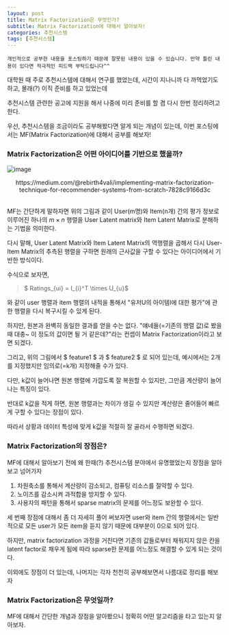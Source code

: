 ```yaml
---
layout: post
title: Matrix Factorization은 무엇인가?
subtitle: Matrix Factorization에 대해서 알아보자!
categories: 추천시스템
tags: [추천시스템]
---
```


`개인적으로 공부한 내용을 포스팅하기 때문에 잘못된 내용이 있을 수 있습니다. 만약 틀린 내용이 있다면 적극적인 피드백 부탁드립니다^^`

대학원 때 주로 추천시스템에 대해서 연구를 했었는데, 시간이 지나니까 다 까먹었기도 하고, 몰래(?) 이직 준비를 하고 있었는데

추천시스템 관련한 공고에 지원을 해서 나중에 미리 준비를 할 겸 다시 한번 정리하려고 한다.

우선, 추천시스템을 조금이라도 공부해봤다면 알게 되는 개념이 있는데, 이번 포스팅에서는 MF(Matrix Factorization)에 대해서 공부를 해보자!


### Matrix Factorization은 어떤 아이디어를 기반으로 했을까?

![image](https://github.com/daetamong/daetamong.github.io/assets/111731468/84772dd5-7707-44f6-92fb-ad9441c1d673)

<center>https://medium.com/@rebirth4vali/implementing-matrix-factorization-technique-for-recommender-systems-from-scratch-7828c9166d3c</center>

<br>

MF는 간단하게 말하자면 위의 그림과 같이 User(m명)와 Item(n개) 간의 평가 정보로 이루어진 하나의 $m \times n$ 행렬을 User Latent matrix와 Item Latent Matrix로 분해하는 기법을 의미한다.

다시 말해, User Latent Matrix와 Item Latent Matrix의 역행렬을 곱해서 다시 User-Item Matrix의 추측된 행렬을 구하면 원래의 근사값을 구할 수 있다는 아이디어에서 기반한 방식이다.

수식으로 보자면,

> $ Ratings_{ui} = I_{i}^T \times U_{u}$

와 같이 user 행렬과 item 행렬의 내적을 통해서 "유저U의 아이템I에 대한 평가"에 관한 행렬을 다시 복구시킬 수 있게 된다.

하지만, 원본과 완벽히 동일한 결과를 얻을 수는 없다. "얘네들(=기존의 행렬 값)로 봤을 때 대충~ 이 정도의 값이면 될 거 같은데?"라는 컨셉이 Matrix Factorization이라고 보면 되겠다.

그리고, 위의 그림에서 $ feature1 $ 과 $ feature2 $ 로 되어 있는데, 예시에서는 2개를 지정했지만 임의로(=k개) 지정해줄 수가 있다.

다만, k값이 늘어나면 원본 행렬에 가깝도록 잘 복원할 수 있지만, 그만큼 계산량이 늘어나는 특징이 있다.

반대로 k값을 적게 하면, 원본 행렬과는 차이가 생길 수 있지만 계산량은 줄어들어 빠르게 구할 수 있다는 장점이 있다.

따라서 상황과 데이터 특성에 맞게 k값을 적절히 잘 골라서 수행하면 되겠다.


### Matrix Factorization의 장점은?

MF에 대해서 알아보기 전에 왜 한때(?) 추천시스템 분야에서 유명했었는지 장점을 알아보고 넘어가자

1. 차원축소를 통해서 계산량이 감소되고, 컴퓨팅 리소스를 절약할 수 있다.
2. 노이즈를 감소시켜 과적합을 방지할 수 있다.
3. 사용자의 패턴을 통해서 sparse matrix의 문제를 어느정도 보완할 수 있다.

세 번째 장점에 대해서 좀 더 자세히 풀어 써보자면 user와 item 간의 행렬에서는 일반적으로 모든 user가 모든 item을 듣지 않기 때문에 대부분이 0으로 되어 있다.

하지만, matrix factorization 과정을 거친다면 기존의 값들로부터 채워지지 않은 칸을 latent factor로 채우게 됨에 따라 sparse한 문제를 어느정도 해결할 수 있게 되는 것이다.

이외에도 장점이 더 있는데, 나머지는 각자 천천히 공부해보면서 나름대로 정리를 해보자


### Matrix Factorization은 무엇일까?
MF에 대해서 간단한 개념과 장점을 알아봤으니 정확히 어떤 알고리즘을 타고 있는지 알아보자.


